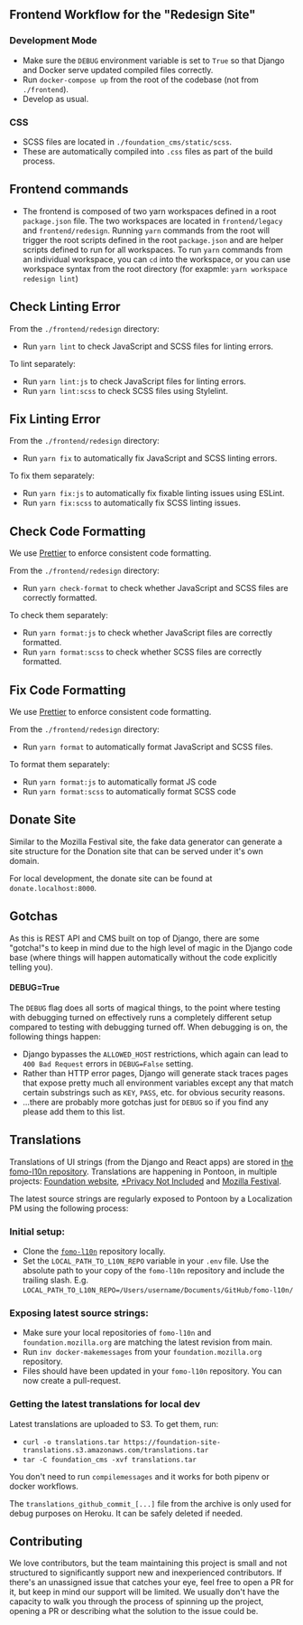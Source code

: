 ## Frontend Workflow for the "Redesign Site"

### Development Mode

- Make sure the `DEBUG` environment variable is set to `True` so that Django and Docker serve updated compiled files correctly.
- Run `docker-compose up` from the root of the codebase (not from `./frontend`).
- Develop as usual.

### CSS

- SCSS files are located in `./foundation_cms/static/scss`.
- These are automatically compiled into `.css` files as part of the build process.

## Frontend commands

- The frontend is composed of two yarn workspaces defined in a root `package.json` file. The two workspaces are
located in `frontend/legacy` and `frontend/redesign`. Running `yarn` commands from the root will trigger
the root scripts defined in the root `package.json` and are helper scripts defined to run for all workspaces.
To run `yarn` commands from an individual workspace, you can `cd` into the workspace, or you can use workspace
syntax from the root directory (for exapmle: `yarn workspace redesign lint`)

## Check Linting Error

From the `./frontend/redesign` directory:

- Run `yarn lint` to check JavaScript and SCSS files for linting errors.

To lint separately:

- Run `yarn lint:js` to check JavaScript files for linting errors.
- Run `yarn lint:scss` to check SCSS files using Stylelint.

## Fix Linting Error

From the `./frontend/redesign` directory:

- Run `yarn fix` to automatically fix JavaScript and SCSS linting errors.

To fix them separately:

- Run `yarn fix:js` to automatically fix fixable linting issues using ESLint.
- Run `yarn fix:scss` to automatically fix SCSS linting issues.

## Check Code Formatting

We use [Prettier](https://prettier.io) to enforce consistent code formatting.

From the `./frontend/redesign` directory:

- Run `yarn check-format` to check whether JavaScript and SCSS files are correctly formatted.

To check them separately:

- Run `yarn format:js` to check whether JavaScript files are correctly formatted.
- Run `yarn format:scss` to check whether SCSS files are correctly formatted.

## Fix Code Formatting

We use [Prettier](https://prettier.io) to enforce consistent code formatting.

From the `./frontend/redesign` directory:

- Run `yarn format` to automatically format JavaScript and SCSS files.

To format them separately:

- Run `yarn format:js` to automatically format JS code
- Run `yarn format:scss` to automatically format SCSS code

## Donate Site

Similar to the Mozilla Festival site, the fake data generator can generate a site structure for the Donation site that can be served under it's own domain.

For local development, the donate site can be found at `donate.localhost:8000`.

## Gotchas

As this is REST API and CMS built on top of Django, there are some "gotcha!"s to keep in mind due to the high level of magic in the Django code base (where things will happen automatically without the code explicitly telling you).

#### **DEBUG=True**

The `DEBUG` flag does all sorts of magical things, to the point where testing with debugging turned on effectively runs a completely different setup compared to testing with debugging turned off. When debugging is on, the following things happen:

- Django bypasses the `ALLOWED_HOST` restrictions, which again can lead to `400 Bad Request` errors in `DEBUG=False` setting.
- Rather than HTTP error pages, Django will generate stack traces pages that expose pretty much all environment variables except any that match certain substrings such as `KEY`, `PASS`, etc. for obvious security reasons.
- ...there are probably more gotchas just for `DEBUG` so if you find any please add them to this list.

## Translations

Translations of UI strings (from the Django and React apps) are stored in [the fomo-l10n repository](https://github.com/mozilla-l10n/fomo-l10n). Translations are happening in Pontoon, in multiple projects: [Foundation website](https://pontoon.mozilla.org/projects/mozilla-foundation-website/), [\*Privacy Not Included](https://pontoon.mozilla.org/projects/privacy-not-included/) and [Mozilla Festival](https://pontoon.mozilla.org/projects/mozilla-festival/).

The latest source strings are regularly exposed to Pontoon by a Localization PM using the following process:

### Initial setup:
- Clone the [`fomo-l10n`](https://github.com/mozilla-l10n/fomo-l10n) repository locally.
- Set the `LOCAL_PATH_TO_L10N_REPO` variable in your `.env` file. Use the absolute path to your copy of the `fomo-l10n` repository and include the trailing slash. E.g. `LOCAL_PATH_TO_L10N_REPO=/Users/username/Documents/GitHub/fomo-l10n/`

### Exposing latest source strings:
- Make sure your local repositories of `fomo-l10n` and `foundation.mozilla.org` are matching the latest revision from main.
- Run `inv docker-makemessages` from your `foundation.mozilla.org` repository.
- Files should have been updated in your `fomo-l10n` repository. You can now create a pull-request.

### Getting the latest translations for local dev

Latest translations are uploaded to S3. To get them, run:
- `curl -o translations.tar https://foundation-site-translations.s3.amazonaws.com/translations.tar`
- `tar -C foundation_cms -xvf translations.tar`

You don't need to run `compilemessages` and it works for both pipenv or docker workflows.

The `translations_github_commit_[...]` file from the archive is only used for debug purposes on Heroku. It can be safely deleted if needed.

## Contributing

We love contributors, but the team maintaining this project is small and not structured to significantly support new and inexperienced contributors. If there's an unassigned issue that catches your eye, feel free to open a PR for it, but keep in mind our support will be limited. We usually don't have the capacity to walk you through the process of spinning up the project, opening a PR or describing what the solution to the issue could be.

